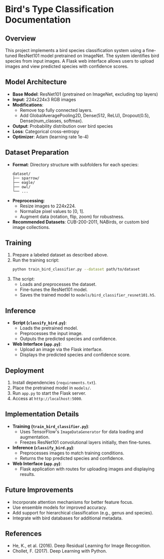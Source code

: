 # Bird's Type Classification Documentation

## Overview
This project implements a bird species classification system using a fine-tuned ResNet101 model pretrained on ImageNet. The system identifies bird species from input images. A Flask web interface allows users to upload images and view predicted species with confidence scores.

## Model Architecture
- **Base Model**: ResNet101 (pretrained on ImageNet, excluding top layers)
- **Input**: 224x224x3 RGB images
- **Modifications**:
  - Remove top fully connected layers.
  - Add GlobalAveragePooling2D, Dense(512, ReLU), Dropout(0.5), Dense(num_classes, softmax).
- **Output**: Probability distribution over bird species
- **Loss**: Categorical cross-entropy
- **Optimizer**: Adam (learning rate 1e-4)

## Dataset Preparation
- **Format**: Directory structure with subfolders for each species:
  ```
  dataset/
  ├── sparrow/
  ├── eagle/
  ├── owl/
  └── ...
  ```
- **Preprocessing**:
  - Resize images to 224x224.
  - Normalize pixel values to [0, 1].
  - Augment data (rotation, flip, zoom) for robustness.
- **Recommended Datasets**: CUB-200-2011, NABirds, or custom bird image collections.

## Training
1. Prepare a labeled dataset as described above.
2. Run the training script:
   ```bash
   python train_bird_classifier.py --dataset path/to/dataset
   ```
3. The script:
   - Loads and preprocesses the dataset.
   - Fine-tunes the ResNet101 model.
   - Saves the trained model to `models/bird_classifier_resnet101.h5`.

## Inference
- **Script (`classify_bird.py`)**:
  - Loads the pretrained model.
  - Preprocesses the input image.
  - Outputs the predicted species and confidence.
- **Web Interface (`app.py`)**:
  - Upload an image via the Flask interface.
  - Displays the predicted species and confidence score.

## Deployment
1. Install dependencies (`requirements.txt`).
2. Place the pretrained model in `models/`.
3. Run `app.py` to start the Flask server.
4. Access at `http://localhost:5000`.

## Implementation Details
- **Training (`train_bird_classifier.py`)**:
  - Uses TensorFlow's `ImageDataGenerator` for data loading and augmentation.
  - Freezes ResNet101 convolutional layers initially, then fine-tunes.
- **Inference (`classify_bird.py`)**:
  - Preprocesses images to match training conditions.
  - Returns the top predicted species and confidence.
- **Web Interface (`app.py`)**:
  - Flask application with routes for uploading images and displaying results.

## Future Improvements
- Incorporate attention mechanisms for better feature focus.
- Use ensemble models for improved accuracy.
- Add support for hierarchical classification (e.g., genus and species).
- Integrate with bird databases for additional metadata.

## References
- He, K., et al. (2016). Deep Residual Learning for Image Recognition.
- Chollet, F. (2017). Deep Learning with Python.